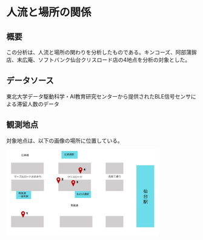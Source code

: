 # 人流と場所の関係
## 概要
この分析は、人流と場所の関わりを分析したものである。キンコーズ、阿部蒲鉾店、末広庵、ソフトバンク仙台クリスロード店の4地点を分析の対象とした。

## データソース
東北大学データ駆動科学・AI教育研究センターから提供されたBLE信号センサによる滞留人数のデータ

## 観測地点
対象地点は、以下の画像の場所に位置している。
<div style="text-align:ceter">
<img src="img/map.jpg" alt="地図" width=80%>
</div>
